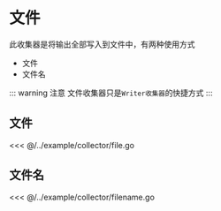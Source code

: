 # 文件

此收集器是将输出全部写入到文件中，有两种使用方式

- 文件
- 文件名

::: warning 注意 文件收集器只是`Writer收集器`的快捷方式
:::

## 文件

<<< @/../example/collector/file.go

## 文件名

<<< @/../example/collector/filename.go

